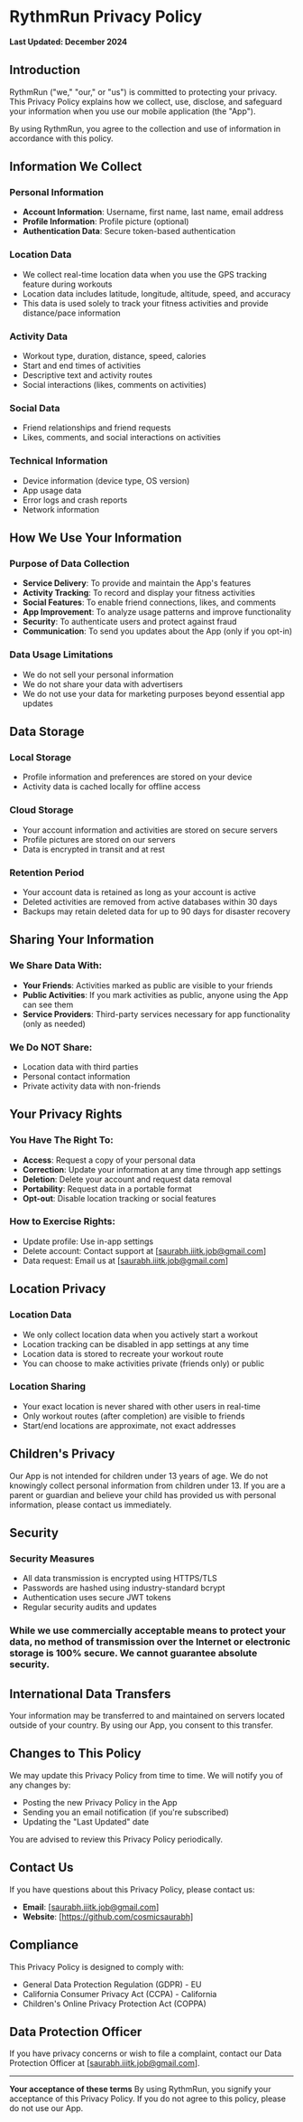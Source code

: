 # RythmRun Privacy Policy

**Last Updated: December 2024**

## Introduction

RythmRun ("we," "our," or "us") is committed to protecting your privacy. This Privacy Policy explains how we collect, use, disclose, and safeguard your information when you use our mobile application (the "App").

By using RythmRun, you agree to the collection and use of information in accordance with this policy.

## Information We Collect

### Personal Information
- **Account Information**: Username, first name, last name, email address
- **Profile Information**: Profile picture (optional)
- **Authentication Data**: Secure token-based authentication

### Location Data
- We collect real-time location data when you use the GPS tracking feature during workouts
- Location data includes latitude, longitude, altitude, speed, and accuracy
- This data is used solely to track your fitness activities and provide distance/pace information

### Activity Data
- Workout type, duration, distance, speed, calories
- Start and end times of activities
- Descriptive text and activity routes
- Social interactions (likes, comments on activities)

### Social Data
- Friend relationships and friend requests
- Likes, comments, and social interactions on activities

### Technical Information
- Device information (device type, OS version)
- App usage data
- Error logs and crash reports
- Network information

## How We Use Your Information

### Purpose of Data Collection
- **Service Delivery**: To provide and maintain the App's features
- **Activity Tracking**: To record and display your fitness activities
- **Social Features**: To enable friend connections, likes, and comments
- **App Improvement**: To analyze usage patterns and improve functionality
- **Security**: To authenticate users and protect against fraud
- **Communication**: To send you updates about the App (only if you opt-in)

### Data Usage Limitations
- We do not sell your personal information
- We do not share your data with advertisers
- We do not use your data for marketing purposes beyond essential app updates

## Data Storage

### Local Storage
- Profile information and preferences are stored on your device
- Activity data is cached locally for offline access

### Cloud Storage
- Your account information and activities are stored on secure servers
- Profile pictures are stored on our servers
- Data is encrypted in transit and at rest

### Retention Period
- Your account data is retained as long as your account is active
- Deleted activities are removed from active databases within 30 days
- Backups may retain deleted data for up to 90 days for disaster recovery

## Sharing Your Information

### We Share Data With:
- **Your Friends**: Activities marked as public are visible to your friends
- **Public Activities**: If you mark activities as public, anyone using the App can see them
- **Service Providers**: Third-party services necessary for app functionality (only as needed)

### We Do NOT Share:
- Location data with third parties
- Personal contact information
- Private activity data with non-friends

## Your Privacy Rights

### You Have The Right To:
- **Access**: Request a copy of your personal data
- **Correction**: Update your information at any time through app settings
- **Deletion**: Delete your account and request data removal
- **Portability**: Request data in a portable format
- **Opt-out**: Disable location tracking or social features

### How to Exercise Rights:
- Update profile: Use in-app settings
- Delete account: Contact support at [saurabh.iiitk.job@gmail.com]
- Data request: Email us at [saurabh.iiitk.job@gmail.com]

## Location Privacy

### Location Data
- We only collect location data when you actively start a workout
- Location tracking can be disabled in app settings at any time
- Location data is stored to recreate your workout route
- You can choose to make activities private (friends only) or public

### Location Sharing
- Your exact location is never shared with other users in real-time
- Only workout routes (after completion) are visible to friends
- Start/end locations are approximate, not exact addresses

## Children's Privacy

Our App is not intended for children under 13 years of age. We do not knowingly collect personal information from children under 13. If you are a parent or guardian and believe your child has provided us with personal information, please contact us immediately.

## Security

### Security Measures
- All data transmission is encrypted using HTTPS/TLS
- Passwords are hashed using industry-standard bcrypt
- Authentication uses secure JWT tokens
- Regular security audits and updates

### While we use commercially acceptable means to protect your data, no method of transmission over the Internet or electronic storage is 100% secure. We cannot guarantee absolute security.

## International Data Transfers

Your information may be transferred to and maintained on servers located outside of your country. By using our App, you consent to this transfer.

## Changes to This Policy

We may update this Privacy Policy from time to time. We will notify you of any changes by:
- Posting the new Privacy Policy in the App
- Sending you an email notification (if you're subscribed)
- Updating the "Last Updated" date

You are advised to review this Privacy Policy periodically.

## Contact Us

If you have questions about this Privacy Policy, please contact us:
- **Email**: [saurabh.iiitk.job@gmail.com]
- **Website**: [https://github.com/cosmicsaurabh]

## Compliance

This Privacy Policy is designed to comply with:
- General Data Protection Regulation (GDPR) - EU
- California Consumer Privacy Act (CCPA) - California
- Children's Online Privacy Protection Act (COPPA)

## Data Protection Officer

If you have privacy concerns or wish to file a complaint, contact our Data Protection Officer at [saurabh.iiitk.job@gmail.com].

---

**Your acceptance of these terms**
By using RythmRun, you signify your acceptance of this Privacy Policy. If you do not agree to this policy, please do not use our App.


